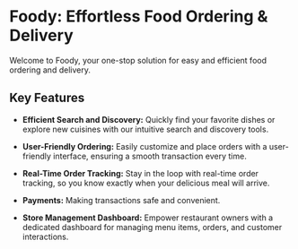 # Foody: Effortless Food Ordering & Delivery

Welcome to Foody, your one-stop solution for easy and efficient food ordering and delivery. 



## Key Features

- **Efficient Search and Discovery:** Quickly find your favorite dishes or explore new cuisines with our intuitive search and discovery tools.

- **User-Friendly Ordering:** Easily customize and place orders with a user-friendly interface, ensuring a smooth transaction every time.

- **Real-Time Order Tracking:** Stay in the loop with real-time order tracking, so you know exactly when your delicious meal will arrive.

- **Payments:** Making transactions safe and convenient.

- **Store Management Dashboard:** Empower restaurant owners with a dedicated dashboard for managing menu items, orders, and customer interactions.






